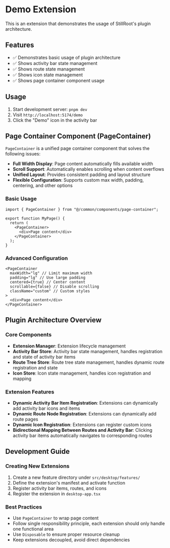 # Demo Extension

This is an extension that demonstrates the usage of StillRoot's plugin architecture.

## Features

- ✅ Demonstrates basic usage of plugin architecture
- ✅ Shows activity bar state management
- ✅ Shows route state management
- ✅ Shows icon state management
- ✅ Shows page container component usage

## Usage

1. Start development server: `pnpm dev`
2. Visit `http://localhost:5174/demo`
3. Click the "Demo" icon in the activity bar

## Page Container Component (PageContainer)

`PageContainer` is a unified page container component that solves the following issues:

- **Full Width Display**: Page content automatically fills available width
- **Scroll Support**: Automatically enables scrolling when content overflows
- **Unified Layout**: Provides consistent padding and layout structure
- **Flexible Configuration**: Supports custom max width, padding, centering, and other options

### Basic Usage

```tsx
import { PageContainer } from "@/common/components/page-container";

export function MyPage() {
  return (
    <PageContainer>
      <div>Page content</div>
    </PageContainer>
  );
}
```

### Advanced Configuration

```tsx
<PageContainer
  maxWidth="lg" // Limit maximum width
  padding="lg" // Use large padding
  centered={true} // Center content
  scrollable={false} // Disable scrolling
  className="custom" // Custom styles
>
  <div>Page content</div>
</PageContainer>
```

## Plugin Architecture Overview

### Core Components

- **Extension Manager**: Extension lifecycle management
- **Activity Bar Store**: Activity bar state management, handles registration and state of activity bar items
- **Route Tree Store**: Route tree state management, handles dynamic route registration and state
- **Icon Store**: Icon state management, handles icon registration and mapping

### Extension Features

- **Dynamic Activity Bar Item Registration**: Extensions can dynamically add activity bar icons and items
- **Dynamic Route Node Registration**: Extensions can dynamically add route pages
- **Dynamic Icon Registration**: Extensions can register custom icons
- **Bidirectional Mapping Between Routes and Activity Bar**: Clicking activity bar items automatically navigates to corresponding routes

## Development Guide

### Creating New Extensions

1. Create a new feature directory under `src/desktop/features/`
2. Define the extension's manifest and activate function
3. Register activity bar items, routes, and icons
4. Register the extension in `desktop-app.tsx`

### Best Practices

- Use `PageContainer` to wrap page content
- Follow single responsibility principle, each extension should only handle one functional area
- Use `Disposable` to ensure proper resource cleanup
- Keep extensions decoupled, avoid direct dependencies
